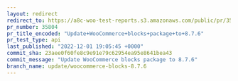 ```yaml
---
layout: redirect
redirect_to: https://a8c-woo-test-reports.s3.amazonaws.com/public/pr/35804/api/index.html
pr_number: 35804
pr_title_encoded: "Update+WooCommerce+blocks+package+to+8.7.6"
pr_test_type: api
last_published: "2022-12-01 19:05:45 +0000"
commit_sha: 23aee0f60fe8c9e91e79c62954ea95e8641bea43
commit_message: "Update WooCommerce blocks package to 8.7.6"
branch_name: update/woocommerce-blocks-8.7.6
---
```

